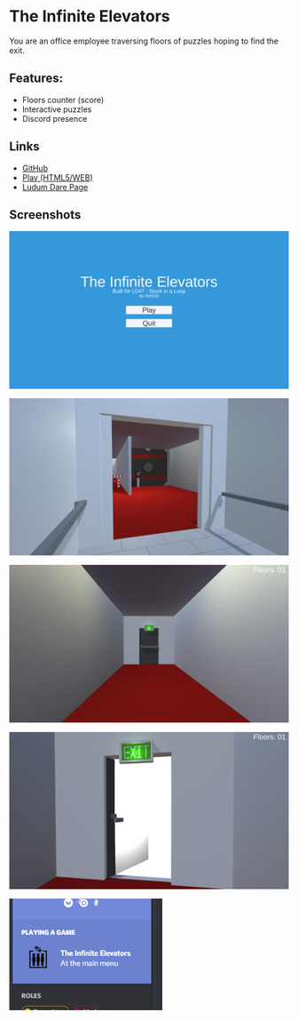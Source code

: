 # The Infinite Elevators
You are an office employee traversing floors of puzzles hoping to find the exit.

## Features:
* Floors counter (score)
* Interactive puzzles
* Discord presence

## Links
* [GitHub](https://github.com/rtm516/The-Infinite-Elevators-LD47)
* [Play (HTML5/WEB)](https://rtm516.itch.io/the-infinite-elevators)
* [Ludum Dare Page](https://ldjam.com/events/ludum-dare/47/$225012)

## Screenshots
![Main Menu](https://raw.githubusercontent.com/rtm516/The-Infinite-Elevators-LD47/master/Photos/Main%20Menu.png)

![Start View](https://raw.githubusercontent.com/rtm516/The-Infinite-Elevators-LD47/master/Photos/Start%20View.png)

![Exit Door Closed](https://raw.githubusercontent.com/rtm516/The-Infinite-Elevators-LD47/master/Photos/Exit%20Door%20Closed.png)

![Exit Door Open](https://raw.githubusercontent.com/rtm516/The-Infinite-Elevators-LD47/master/Photos/Exit%20Door%20Open.png)

![Discord Presence](https://raw.githubusercontent.com/rtm516/The-Infinite-Elevators-LD47/master/Photos/Discord.png)